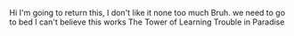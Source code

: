 Hi
I'm going to return this, I don't like it none too much
Bruh.
we need to go to bed
I can't believe this works
The Tower of Learning
Trouble in Paradise
